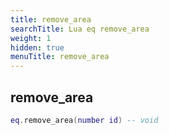 ```yaml
---
title: remove_area
searchTitle: Lua eq remove_area
weight: 1
hidden: true
menuTitle: remove_area
---
```

## remove_area
```lua
eq.remove_area(number id) -- void
```